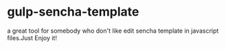 # gulp-sencha-template
a great tool for somebody who don't like edit sencha template in javascript files.Just Enjoy it!
